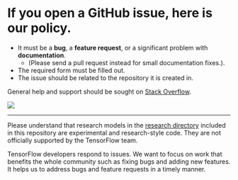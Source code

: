 # If you open a GitHub issue, here is our policy.

* It must be a **bug**, a **feature request**, or a significant problem
with **documentation**.
  * (Please send a pull request instead for small documentation fixes.).
* The required form must be filled out.
* The issue should be related to the repository it is created in.

General help and support should be sought on [Stack Overflow](https://stackoverflow.com/questions/tagged/tensorflow-model-garden).

[![](https://img.shields.io/stackexchange/stackoverflow/t/tensorflow-model-garden)](https://stackoverflow.com/questions/tagged/tensorflow-model-garden)

--- 

Please understand that research models in the [research directory](https://github.com/tensorflow/models/tree/master/research)
included in this repository are experimental and research-style code.
They are not officially supported by the TensorFlow team.

TensorFlow developers respond to issues.
We want to focus on work that benefits the whole community such as fixing bugs
and adding new features.
It helps us to address bugs and feature requests in a timely manner.
